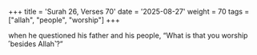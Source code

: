 +++
title = 'Surah 26, Verses 70'
date = '2025-08-27'
weight = 70
tags = ["allah", "people", "worship"]
+++

when he questioned his father and his people, “What is that you worship ˹besides Allah˺?”